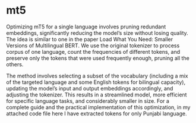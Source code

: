 # mt5
Optimizing mT5 for a single language involves pruning redundant embeddings, significantly reducing the model’s size without losing quality. The idea is similar to one in the paper Load What You Need: Smaller Versions of Multilingual BERT. We use the original tokenizer to process corpus of one language, count the frequencies of different tokens, and preserve only the tokens that were used frequently enough, pruning all the others.

The method involves selecting a subset of the vocabulary (including a mix of the targeted language and some English tokens for bilingual capacity), updating the model’s input and output embeddings accordingly, and adjusting the tokenizer. This results in a streamlined model, more efficient for specific language tasks, and considerably smaller in size. For a complete guide and the practical implementation of this optimization, in my attached code file here I have extracted tokens for only Punjabi language.

